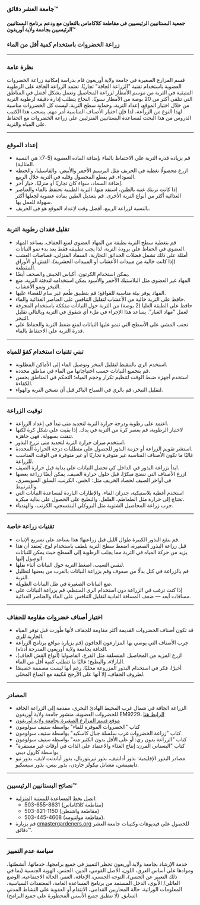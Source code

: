 ### جامعة العشر دقائق™

#### جمعية البستانيين الرئيسيين في مقاطعة كلاكاماس بالتعاون مع ودعم برنامج البستانيين الرئيسيين بجامعة ولاية أوريغون™

### زراعة الخضروات باستخدام كمية أقل من الماء

---

### نظرة عامة
قسم المزارع الصغيرة في جامعة ولاية أوريغون قام بدراسة إمكانية زراعة الخضروات العضوية باستخدام تقنية "الزراعة الجافة" تجاريًا. تعتمد الزراعة الجافة على الرطوبة المتبقية في التربة من موسم الأمطار لزراعة المحاصيل وتعمل بشكل أفضل في المناطق التي تتلقى أكثر من 20 بوصة من الأمطار سنويًا. النجاح يتطلب إدارة دقيقة لرطوبة التربة من خلال اختيار الموقع، إعداد التربة، وحماية سطح التربة. ليست كل الخضروات مناسبة لهذا النوع من الزراعة، لذا فإن اختيار الأصناف المناسبة أمر مهم. يسحب هذا الكتيب الدروس من هذا البحث لمساعدة البستانيين المنزليين على زراعة الخضروات مع الحفاظ على المياه والتربة.

---

### إعداد الموقع
- قم بزيادة قدرة التربة على الاحتفاظ بالماء بإضافة المادة العضوية (5-7٪ هي النسبة المثالية).  
- ازرع محصولًا تغطية في الخريف مثل البرسيم الأحمر والأبيض، والفاسيليا، والحنطة السوداء. قم بقطع المحصول وقلبه في التربة خلال الربيع.  
- إضافة السماد، سواء كان تجاريًا أو منزليًا، خيار آخر.  
- إذا كانت تربتك غنية بالطين، استفد منها. التربة الطينية تحتفظ بالماء والعناصر الغذائية أكثر من أنواع التربة الأخرى. قم بتعديل الطين بمادة عضوية لجعلها أكثر سهولة للعمل بها.  
- بالنسبة لزراعة الربيع، أفضل وقت لإعداد الموقع هو في الخريف.

---

### تقليل فقدان رطوبة التربة
- قم بتغطية سطح التربة بطبقة من المهاد العضوي لمنع الجفاف. يساعد المهاد العضوي في الحفاظ على برودة التربة، لذا يجب تطبيقه فقط بعد بدء نمو النباتات.  
- أمثلة على ذلك تشمل فضلات الحدائق التجارية، السماد المنزلي، قصاصات العشب (إذا كانت خالية من مبيدات الأعشاب أو المبيدات الحشرية)، القش أو الأوراق المقطعة.  
- يمكن استخدام الكرتون، أكياس الخيش والصحف أيضًا.  
- المهاد غير العضوي مثل البلاستيك الأحمر والأسود يمكن استخدامه لتدفئة التربة، منع التبخر ونمو الأعشاب.  
- المهاد يوفر بيئة مناسبة للقواقع؛ قم بتطبيق طُعم غير سام للقضاء عليها.  
- حافظ على التربة خالية من الأعشاب لتقليل التنافس على العناصر الغذائية والماء.  
- حافظ على الطبقة العليا (2 بوصة) من التربة حول النباتات مفككة باستخدام المجرفة لعمل "مهاد الغبار". يساعد هذا الإجراء في ملء أي شقوق في التربة وبالتالي تقليل التبخر.  
- تجنب المشي على الأسطح التي تنمو عليها النباتات لمنع ضغط التربة والحفاظ على قدرة التربة على الاحتفاظ بالماء.

---

### تبني تقنيات استخدام كفؤ للمياه
- استخدم الري بالتنقيط لتقليل التبخر وتوصيل الماء إلى الأماكن المطلوبة.  
- قم بتجميع النباتات حسب احتياجاتها من الماء في مناطق محددة.  
- استخدم أجهزة ضبط الوقت لتنظيم تكرار وحجم المياه؛ التحكم في المناطق يحسن الكفاءة.  
- لتقليل التبخر، قم بالري في الصباح الباكر قبل أن تسخن التربة والهواء.

---

### توقيت الزراعة
- اعتمد على رطوبة ودرجة حرارة التربة لتحديد متى تبدأ في إعداد الزراعة.  
- لاختبار الرطوبة، قم بعصر كرة من التربة في يدك. إذا بقيت على شكل كرة لكنها تتفتت بسهولة، فهي جاهزة.  
- استخدم ميزان حرارة التربة لتحديد متى تزرع البذور.  
- استشر تقويم الزراعة أو حزمة البذور للحصول على متطلبات درجة الحرارة المحددة.  
- غالبًا ما تكون الأصناف المناسبة غير متوفرة تجاريًا أو غير متوفرة في الوقت المناسب للزراعة.  
- ابدأ بزراعة البذور في الداخل كي تحصل النباتات على بداية قبل حرارة الصيف.  
- ازرع الأصناف التي تنضج مبكرًا، قبل حلول حرارة الصيف. يمكن أيضًا زراعة بعضها في أواخر الصيف لحصاد الخريف مثل: الخس، الكرنب، السلق السويسري، والقرنبيط.  
- استخدم أغطية بلاستيكية، جدران الماء، والإطارات الباردة لمساعدة النباتات التي تحتاج إلى حرارة مثل الطماطم، الفلفل، والبطيخ على الحصول على بداية مبكرة.  
- جرب زراعة المحاصيل الشتوية مثل البروكلي البنفسجي، الكرنب، والهندباء.

---

### تقنيات زراعة خاصة
- قم بنقع البذور الكبيرة طوال الليل قبل زراعتها؛ هذا يساعد على تسريع الإنبات.  
- قبل زراعة البذور الصغيرة، اضغط سطح التربة بلطف باستخدام لوح. يُعتقد أن هذا يزيد من حركة المياه في التربة مما يجلب الرطوبة إلى السطح حيث يمكن للنباتات الوصول إليها.  
- لنفس السبب، اضغط التربة حول النباتات أثناء نقلها.  
- قم بالزراعة في كتل بدلًا من صفوف وقم بزراعة النباتات بالقرب من بعضها لتظليل التربة.  
- ضع النباتات الصغيرة في ظل النباتات الطويلة.  
- إذا كنت ترغب في الزراعة دون استخدام الري المنتظم، قم بزراعة النباتات على مسافات أبعد — ضعف المسافة العادية لتقليل التنافس على الماء والعناصر الغذائية.

---

### اختيار أصناف خضروات مقاومة للجفاف
- قد تكون أصناف الخضروات القديمة أكثر مقاومة للجفاف لأنها طُورت قبل توفر المياه الجارية للري.  
- جرب الأصناف التي يوصي بها المزارعون الجافون (قم بزيارة مواقع برنامج الزراعة الجافة بجامعة ولاية أوريغون المدرجة أدناه).  
- ازرع المزيد من المحاصيل المتسلقة مثل القرع، الفاصوليا (أنواع القش الجاف)، البازلاء، والبطيخ؛ غالبًا ما تتطلب كمية أقل من الماء.  
- أخيرًا، فكر في استخدام البذور المزروعة محليًا. رغم أنها ليست مصممة خصيصًا لظروف الجفاف، إلا أنها على الأرجح مُكيفة مع المناخ المحلي.

---

### المصادر
- الزراعة الجافة في شمال غرب المحيط الهادئ البحري، مقدمة إلى الزراعة الجافة للخضروات العضوية، منشور جامعة ولاية أوريغون EM9229، [الرابط هنا](https://catalog.extension.oregonstate.edu/)  
- [موقع قسم المزارع الصغيرة بجامعة ولاية أوريغون](http://smallfarms.oregonstate.edu/dry-farming-resources)  
- كتاب "الخضروات الموفرة للماء" بواسطة ستيف سولومون  
- كتاب "زراعة الخضروات غرب سلسلة جبال كاسكيد" بواسطة ستيف سولومون  
- كتاب "الزراعة بدون ري: أو على الأقل بدون الكثير منه" بواسطة ستيف سولومون  
- كتاب "البستاني المرن: إنتاج الغذاء والاعتماد على الذات في أوقات غير مستقرة" بواسطة كارول ديبي  
- مصادر البذور الإقليمية: بذور أدابتيف، بذور تيريتوريال، بذور أباندنت لايف، بذور نيو دايمينشن، مشاتل نيكولز جاردن، بذور بيس، بذور سيسكيو.

---

### نصائح البستانيين الرئيسيين™
- اتصل بخط المساعدة للبستنة المنزلية:  
  - 503-655-8631 (مقاطعة كلاكاماس)  
  - 503-821-1150 (مقاطعة واشنطن)  
  - 503-445-4608 (مقاطعة مولتنومه).  
- قم بزيارة [cmastergardeners.org](http://www.cmastergardeners.org) للحصول على فيديوهات وكتيبات جامعة العشر دقائق™.

---

### سياسة عدم التمييز
خدمة الإرشاد بجامعة ولاية أوريغون تحظر التمييز في جميع برامجها، خدماتها، أنشطتها، وموادها على أساس العرق، اللون، الأصل القومي، الدين، الجنس، الهوية الجنسية (بما في ذلك التعبير عن الجنس)، التوجه الجنسي، الإعاقة، العمر، الحالة الاجتماعية، الوضع العائلي/ الأبوي، الدخل المستمد من برنامج المساعدة العامة، المعتقدات السياسية، المعلومات الوراثية، حالة المحاربين القدامى، الانتقام أو العقوبة على النشاط المدني السابق. (لا تنطبق جميع الأسس المحظورة على جميع البرامج).